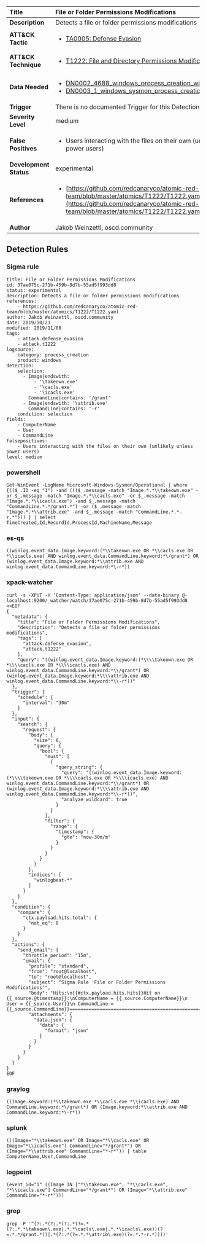 | Title                    | File or Folder Permissions Modifications       |
|:-------------------------|:------------------|
| **Description**          | Detects a file or folder permissions modifications |
| **ATT&amp;CK Tactic**    |  <ul><li>[TA0005: Defense Evasion](https://attack.mitre.org/tactics/TA0005)</li></ul>  |
| **ATT&amp;CK Technique** | <ul><li>[T1222: File and Directory Permissions Modification](https://attack.mitre.org/techniques/T1222)</li></ul>  |
| **Data Needed**          | <ul><li>[DN0002_4688_windows_process_creation_with_commandline](../Data_Needed/DN0002_4688_windows_process_creation_with_commandline.md)</li><li>[DN0003_1_windows_sysmon_process_creation](../Data_Needed/DN0003_1_windows_sysmon_process_creation.md)</li></ul>  |
| **Trigger**              |  There is no documented Trigger for this Detection Rule yet  |
| **Severity Level**       | medium |
| **False Positives**      | <ul><li>Users interacting with the files on their own (unlikely unless power users)</li></ul>  |
| **Development Status**   | experimental |
| **References**           | <ul><li>[https://github.com/redcanaryco/atomic-red-team/blob/master/atomics/T1222/T1222.yaml](https://github.com/redcanaryco/atomic-red-team/blob/master/atomics/T1222/T1222.yaml)</li></ul>  |
| **Author**               | Jakob Weinzettl, oscd.community |


## Detection Rules

### Sigma rule

```
title: File or Folder Permissions Modifications
id: 37ae075c-271b-459b-8d7b-55ad5f993dd8
status: experimental
description: Detects a file or folder permissions modifications
references:
    - https://github.com/redcanaryco/atomic-red-team/blob/master/atomics/T1222/T1222.yaml
author: Jakob Weinzettl, oscd.community
date: 2019/10/23
modified: 2019/11/08
tags:
    - attack.defense_evasion
    - attack.t1222
logsource:
    category: process_creation
    product: windows
detection:
    selection:
      - Image|endswith: 
          - '\takeown.exe'
          - '\cacls.exe'
          - '\icacls.exe'
        CommandLine|contains: '/grant'
      - Image|endswith: '\attrib.exe'
        CommandLine|contains: '-r'
    condition: selection
fields:
    - ComputerName
    - User
    - CommandLine
falsepositives:
    - Users interacting with the files on their own (unlikely unless power users)
level: medium

```





### powershell
    
```
Get-WinEvent -LogName Microsoft-Windows-Sysmon/Operational | where {(($_.ID -eq "1") -and ((($_.message -match "Image.*.*\\takeown.exe" -or $_.message -match "Image.*.*\\cacls.exe" -or $_.message -match "Image.*.*\\icacls.exe") -and $_.message -match "CommandLine.*.*/grant.*") -or ($_.message -match "Image.*.*\\attrib.exe" -and $_.message -match "CommandLine.*.*-r.*"))) } | select TimeCreated,Id,RecordId,ProcessId,MachineName,Message
```


### es-qs
    
```
((winlog.event_data.Image.keyword:(*\\takeown.exe OR *\\cacls.exe OR *\\icacls.exe) AND winlog.event_data.CommandLine.keyword:*\/grant*) OR (winlog.event_data.Image.keyword:*\\attrib.exe AND winlog.event_data.CommandLine.keyword:*\-r*))
```


### xpack-watcher
    
```
curl -s -XPUT -H 'Content-Type: application/json' --data-binary @- localhost:9200/_watcher/watch/37ae075c-271b-459b-8d7b-55ad5f993dd8 <<EOF
{
  "metadata": {
    "title": "File or Folder Permissions Modifications",
    "description": "Detects a file or folder permissions modifications",
    "tags": [
      "attack.defense_evasion",
      "attack.t1222"
    ],
    "query": "((winlog.event_data.Image.keyword:(*\\\\takeown.exe OR *\\\\cacls.exe OR *\\\\icacls.exe) AND winlog.event_data.CommandLine.keyword:*\\/grant*) OR (winlog.event_data.Image.keyword:*\\\\attrib.exe AND winlog.event_data.CommandLine.keyword:*\\-r*))"
  },
  "trigger": {
    "schedule": {
      "interval": "30m"
    }
  },
  "input": {
    "search": {
      "request": {
        "body": {
          "size": 0,
          "query": {
            "bool": {
              "must": [
                {
                  "query_string": {
                    "query": "((winlog.event_data.Image.keyword:(*\\\\takeown.exe OR *\\\\cacls.exe OR *\\\\icacls.exe) AND winlog.event_data.CommandLine.keyword:*\\/grant*) OR (winlog.event_data.Image.keyword:*\\\\attrib.exe AND winlog.event_data.CommandLine.keyword:*\\-r*))",
                    "analyze_wildcard": true
                  }
                }
              ],
              "filter": {
                "range": {
                  "timestamp": {
                    "gte": "now-30m/m"
                  }
                }
              }
            }
          }
        },
        "indices": [
          "winlogbeat-*"
        ]
      }
    }
  },
  "condition": {
    "compare": {
      "ctx.payload.hits.total": {
        "not_eq": 0
      }
    }
  },
  "actions": {
    "send_email": {
      "throttle_period": "15m",
      "email": {
        "profile": "standard",
        "from": "root@localhost",
        "to": "root@localhost",
        "subject": "Sigma Rule 'File or Folder Permissions Modifications'",
        "body": "Hits:\n{{#ctx.payload.hits.hits}}Hit on {{_source.@timestamp}}:\nComputerName = {{_source.ComputerName}}\n        User = {{_source.User}}\n CommandLine = {{_source.CommandLine}}================================================================================\n{{/ctx.payload.hits.hits}}",
        "attachments": {
          "data.json": {
            "data": {
              "format": "json"
            }
          }
        }
      }
    }
  }
}
EOF

```


### graylog
    
```
((Image.keyword:(*\\takeown.exe *\\cacls.exe *\\icacls.exe) AND CommandLine.keyword:*\/grant*) OR (Image.keyword:*\\attrib.exe AND CommandLine.keyword:*\-r*))
```


### splunk
    
```
(((Image="*\\takeown.exe" OR Image="*\\cacls.exe" OR Image="*\\icacls.exe") CommandLine="*/grant*") OR (Image="*\\attrib.exe" CommandLine="*-r*")) | table ComputerName,User,CommandLine
```


### logpoint
    
```
(event_id="1" ((Image IN ["*\\takeown.exe", "*\\cacls.exe", "*\\icacls.exe"] CommandLine="*/grant*") OR (Image="*\\attrib.exe" CommandLine="*-r*")))
```


### grep
    
```
grep -P '^(?:.*(?:.*(?:.*(?=.*(?:.*.*\takeown\.exe|.*.*\cacls\.exe|.*.*\icacls\.exe))(?=.*.*/grant.*))|.*(?:.*(?=.*.*\attrib\.exe)(?=.*.*-r.*))))'
```



